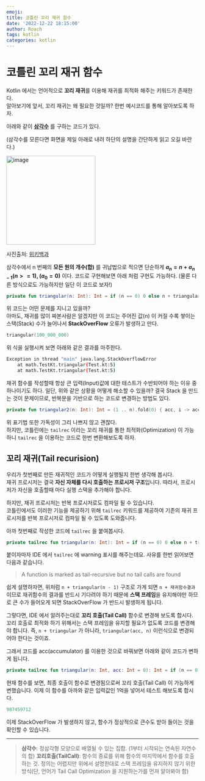 ```yaml
---
emoji: 
title: 코틀린 꼬리 재귀 함수
date: '2022-12-22 18:15:00'
author: Roach
tags: kotlin
categories: kotlin
---
```


# 코틀린 꼬리 재귀 함수

Kotlin 에서는 언어적으로 **꼬리 재귀**를 이용해 재귀를 최적화 해주는 키워드가 존재한다.  
알아보기에 앞서, 꼬리 재귀는 왜 필요한 것일까? 한번 예시코드를 통해 알아보도록 하자.

아래와 같이 **[삼각수](https://ko.wikipedia.org/wiki/%EC%82%BC%EA%B0%81%EC%88%98)** 를 구하는 코드가 있다.

(삼각수를 모른다면 화면을 제일 아래로 내려 하단의 설명을 간단하게 읽고 오길 바란다.)

<img width="233" alt="image" src="https://user-images.githubusercontent.com/57784077/209090699-5de70992-4ff0-40e4-9b78-828c549462ce.png">

사진출처: [위키백과](https://ko.wikipedia.org/wiki/%EC%82%BC%EA%B0%81%EC%88%98)

삼각수에서 n 번째의 **모든 원의 개수(합)** 를 귀납법으로 적으면 단순하게 **$a_n = n + a_{n-1} (n >= 1), (a_0 = 0)$** 이다. 코드로 구현해보면 아래 처럼 구현도 가능하다.
(물론 다른 방식으로도 가능하지만 일단 이 코드로 보자!)

```kotlin
private fun triangular(n: Int): Int = if (n == 0) 0 else n + triangular(n - 1)
```

위 코드는 어떤 문제를 지니고 있을까?  
아마도, 재귀를 많이 짜본사람은 알겠지만 이 코드는 주어진 값(n) 이 커질 수록 쌓이는 스택(Stack) 수가 늘어나서 **StackOverFlow** 오류가 발생하고 만다.

```kotlin
triangular(100_000_000)
```

위 식을 실행시켜 보면 아래와 같은 결과를 마주한다.

```sh
Exception in thread "main" java.lang.StackOverflowError
	at math.TestKt.triangular(Test.kt:5)
	at math.TestKt.triangular(Test.kt:5)
```

재귀 함수를 작성할때 항상 큰 입력(Input)값에 대한 테스트가 수반되어야 하는 이유 중 하나이기도 하다. 일단, 위와 같은 상황을 어떻게 해소할 수 있을까? 결국 Stack 을 만드는 것이 문제이므로, 반복문을 기반으로 하는 코드로 변경하는 방법도 있다.

```kotlin
private fun triangular2(n: Int): Int = (1 .. n).fold(0) { acc, i -> acc + i }
```

위 표기법 또한 가독성이 그리 나쁘지 않고 괜찮다.  
하지만, 코틀린에는 `tailrec` 이라는 꼬리 재귀를 통한 최적화(Optimization) 이 가능하니 `tailrec` 을 이용하는 코드로 한번 변환해보도록 하자.

## 꼬리 재귀(Tail recurision)

우리가 첫번째로 만든 재귀적인 코드가 어떻게 실행될지 한번 생각해 봅시다.  
재귀 프로시저는 결국 **자신 자체를 다시 호출하는 프로시저 구조**입니다. 따라서, 프로시저가 자신을 호출할때 마다 실행 스택을 추가해야 합니다.  

하지만, 재귀 프로시저는 반복 프로시저로도 컴파일 될 수 있습니다.  
코틀린에서도 이러한 기능을 제공하기 위해 `tailrec` 키워드를 제공하여 기존의 재귀 프로시저를 반복 프로시저로 컴파일 될 수 있도록 도와줍니다.

아까 첫번째로 작성한 코드에 `tailrec` 을 붙여봅시다.

```kotlin
private tailrec fun triangular(n: Int): Int = if (n == 0) 0 else n + triangular(n - 1)
```

붙이자마자 IDE 에서 `tailrec` 에 warning 표시를 해주는데요. 사유를 한번 읽어보면 다음과 같습니다.

> A function is marked as tail-recursive but no tail calls are found

쉽게 설명하자면, 위처럼 `n + triangular(n - 1)` 구조로 가게 되면 `n + 재귀함수결과` 이므로 재귀함수의 결과를 반드시 기다려야 하기 때문에 **스택 프레임**을 유지해야만 하므로 큰 수가 들어오게 되면 StackOverFlow 가 반드시 발생하게 됩니다.

그렇다면, IDE 에서 알려주는대로 **꼬리 호출(Tail Call)** 함수로 변경해 보도록 합시다.  
꼬리 호출로 최적화 하기 위해서는 스택 프레임을 유지할 필요가 없도록 코드를 변경해야 합니다. 즉, `n + triangular` 가 아니라, `triangular(acc, n)` 이런식으로 변경되어야 한다는 것이죠.

그래서 코드를 acc(accumulator) 를 이용한 것으로 바꿔보면 아래와 같이 코드가 변하게 됩니다.

```kotlin
private tailrec fun triangular(n: Int, acc: Int = 0): Int = if (n == 0) acc else triangular(n - 1, acc + n)
```

현재 함수를 보면, 최종 호출이 함수로 변경됨으로써 꼬리 호출(Tail Call) 이 가능하게 변했습니다. 이제 이 함수를 아까와 같은 입력값인 1억을 넣어서 테스트 해보도록 합시다.

```kotlin
987459712
```

이제 StackOverFlow 가 발생하지 않고, 함수가 정상적으로 큰수도 받아 들이는 것을 확인할 수 있습니다.

---
> **삼각수**: 정삼각형 모양으로 배열될 수 있는 집합. (1부터 시작되는 연속된 자연수의 합)
> **꼬리호출(TailCall)**: 함수의 종료를 위해 함수의 마지막에서 함수를 호출하는 것. 정의는 어렵지만 위에서 설명한대로 스택 프레임을 유지하지 않기 위한 방식(단, 언어가 Tail Call Optimization 을 지원하는가를 먼져 알아봐야 함)